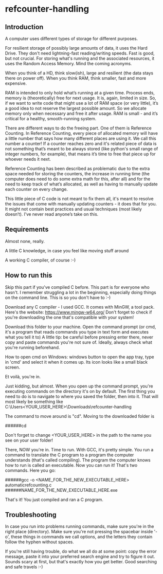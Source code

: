# refcounter-handling

## Introduction

A computer uses different types of storage for different purposes.

For resilient storage of possibly large amounts of data, it uses the Hard Drive. They don't need lightning-fast reading/writing speeds. Fast is good, but not crucial. 
For storing what's running and the associated resources, it uses the Random Access Memory. Mind the coming acronyms.

When you think of a HD, think slow(ish), large and resilient (the data stays there on power off).
When you think RAM, think smaller, fast and more expensive.

RAM is intended to only hold what’s running at a given time. Process ends, memory is (theoretically) free for next usage. 
It is, again, limited in size. So, if we want to write code that might use a lot of RAM space (or very little), it’s a good idea to not reserve the largest possible amount. 
So we allocate memory only when necessary and free it after usage.
RAM is small - and it’s critical for a healthy, smooth-running system.

There are different ways to do the freeing part. One of them is Reference Counting.
In Reference Counting, every piece of allocated memory will have a little number that says how many different places are using it. We call this number a counter!
If a counter reaches zero and it's related piece of data is not something that’s meant to be always stored (like python's small range of integer numbers, for example), that means it’s time to free that piece up for whoever needs it next.

Reference Counting has been described as problematic due to the extra space needed for storing the counters, the increase in running time (the computer does need to do some extra math for this, after all) and for the need to keep track of what’s allocated, as well as having to manually update each counter on every change.

This little piece of C code is not meant to fix them all, it's meant to resolve the issues that come with manually updating counters - it does that for you. 
It might not contain best practices and usual techniques (most likely doesn’t). I’ve never read anyone’s take on this. 

## Requirements

Almost none, really.

  A little C knowledge, in case you feel like moving stuff around

  A working C compiler, of course :-)

## How to run this

Skip this part if you've compiled C before.
This part is for everyone who hasn't. I remember struggling a lot in the beginning, especially doing things on the command line. This is so you don't have to :-)

Download any C compiler - I used GCC. It comes with MinGW, a tool pack.
Here's the website: https://www.mingw-w64.org/
Don't forget to check if you're downloading the one that's compatible with your system!

Download this folder to your machine.
Open the command prompt (or cmd, it's a program that reads commands you type in text form and executes what you tell it to)
A little tip: be careful before pressing enter there, never copy and paste commands you're not sure of. Ideally, always check what you're running beforehand.

How to open cmd on Windows: windows button to open the app tray, type in 'cmd' and select it when it comes up.
Its icon looks like a small black screen.

Et voilà, you're in.

Just kidding, but almost. When you open up the command prompt, you're executing commands on the directory it's on by default. The first thing you need to do is to navigate to where you saved the folder, then into it. That will most likely be something like C:\Users\<YOUR_USER_HERE>\Downloads\refcounter-handling

The command to move around is "cd". Moving to the downloaded folder is 

  ######cd <PATH>

Don't forget to change <YOUR_USER_HERE> in the path to the name you see on your user folder!
  
There, NOW you're in. Time to run. With GCC, it's pretty simple. You run a command to translate the C program to a program the computer understands (that's called compiling). The program the computer knows how to run is called an executable. Now you can run it! That's two commands. Here you go:
  
  ######gcc -o <NAME_FOR_THE_NEW_EXECUTABLE_HERE> automaticrefcounting.c
  ######NAME_FOR_THE_NEW_EXECUTABLE_HERE.exe

That's it! You just compiled and ran a C program. 

## Troubleshooting

In case you run into problems running commands, make sure you're in the right place (directory). 
Make sure you're not pressing the spacebar inside '-o', these things in commands we call options, and the letters they contain follow the hyphen without spaces. 

If you're still having trouble, do what we all do at some point: copy the error message, paste it into your preferred search engine and try to figure it out. Sounds scary at first, but that's exactly how you get better. Good searching and safe travels :-)
